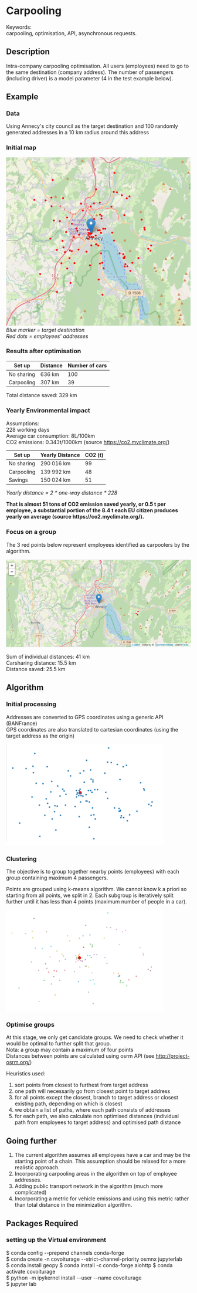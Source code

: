 # Carpooling

Keywords:  
carpooling, optimisation, API, asynchronous requests.

## Description

Intra-company carpooling optimisation. All users (employees) need to go to the same destination (company address). The number of passengers (including driver) is a model parameter (4 in the test example below).

## Example

### Data

Using Annecy's city council as the target destination and 100 randomly generated addresses in a 10 km radius around this address

### Initial map

![](./images/initial_map.png)  
<em>
Blue marker = target destination  
Red dots = employees' addresses
</em>

### Results after optimisation

| Set up | Distance | Number of cars |
| --- | --- | --- |
| No sharing | 636 km | 100 |
| Carpooling | 307 km | 39 |

Total distance saved: 329 km

### Yearly Environmental impact

Assumptions:  
228 working days  
Average car consumption: 8L/100km  
CO2 emissions: 0.343t/1000km (source https://co2.myclimate.org/)

| Set up | Yearly Distance | CO2 (t) |
| --- | --- | --- |
| No sharing | 290 016 km | 99 |
| Carpooling | 139 992 km | 48 |
| Savings | 150 024 km | 51 |  

<em> Yearly distance = 2 * one-way distance * 228 </em>

<b>
That is almost 51 tons of CO2 emission saved yearly, or 0.5 t per employee, a substantial portion of the 8.4 t each EU citizen produces yearly on average (source https://co2.myclimate.org/).
</b>


### Focus on a group

The 3 red points below represent employees identified as carpoolers by the algorithm.  

![](./images/group_focus.png)

Sum of individual distances: 41 km  
Carsharing distance: 15.5 km  
Distance saved: 25.5 km  

## Algorithm

### Initial processing

Addresses are converted to GPS coordinates using a generic API (BANFrance)  
GPS coordinates are also translated to cartesian coordinates (using the target address as the origin)

![](./images/ungrouped_cartesians.png)

### Clustering

The objective is to group together nearby points (employees) with each group containing maximum 4 passengers.

Points are grouped using k-means algorithm. We cannot know k a priori so starting from all points, we split in 2. Each subgroup is iteratively split further until it has less than 4 points (maximum number of people in a car).

![](./images/grouped_cartesians.png)


### Optimise groups

At this stage, we only get candidate groups. We need to check whether it would be optimal to further split that group.  
Nota: a group may contain a maximum of four points  
Distances between points are calculated using osrm API (see http://project-osrm.org/)  

Heuristics used:  
1) sort points from closest to furthest from target address  
2) one path will necessarily go from closest point to target address  
3) for all points except the closest, branch to target address or closest existing path, depending on which is closest  
4) we obtain a list of paths, where each path consists of addresses
5) for each path, we also calculate non optimised distances (individual path from employees to target address) and optimised path distance


## Going further

1) The current algorithm assumes all employees have a car and may be the starting point of a chain. This assumption should be relaxed for a more realistic approach.  
2) Incorporating carpooling areas in the algorithm on top of employee addresses.  
3) Adding public transport network in the algorithm (much more complicated)  
4) Incorporating a metric for vehicle emissions and using this metric rather than total distance in the minimization algorithm.



## Packages Required

### setting up the Virtual environment

$ conda config --prepend channels conda-forge  
$ conda create -n covoiturage --strict-channel-priority osmnx jupyterlab  
$ conda install geopy
$ conda install -c conda-forge aiohttp
$ conda activate covoiturage  
$ python -m ipykernel install --user --name covoiturage  
$ jupyter lab
